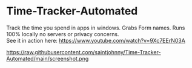 # Time-Tracker-Automated
Track the time you spend in apps in windows.  Grabs Form names.  Runs 100% locally no servers or privacy concerns.  
See it in action here: https://www.youtube.com/watch?v=9Xc7EErN03A

https://raw.githubusercontent.com/saintjohnny/Time-Tracker-Automated/main/screenshot.png
